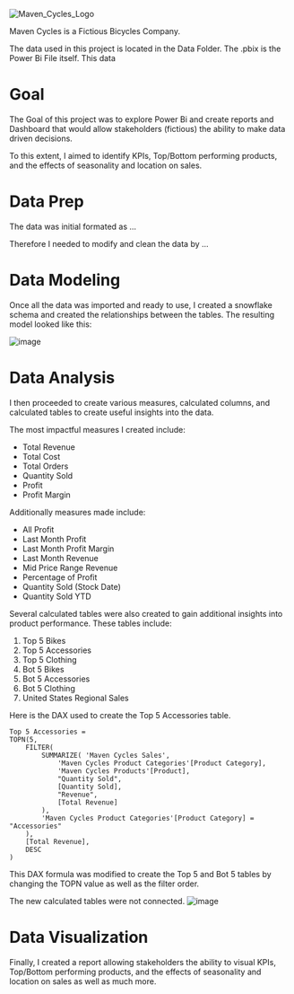 ![Maven_Cycles_Logo](https://github.com/user-attachments/assets/3040750c-cd35-4725-81c4-eea3dfb09f5d)

Maven Cycles is a Fictious Bicycles Company. 

The data used in this project is located in the Data Folder.
The .pbix is the Power Bi File itself. 
This data

# **Goal**

The Goal of this project was to explore Power Bi and create reports and Dashboard that would allow stakeholders (fictious) the ability to make data driven decisions. 

To this extent, I aimed to identify KPIs, Top/Bottom performing products, and the effects of seasonality and location on sales. 


# **Data Prep**

The data was initial formated as ... 

Therefore I needed to modify and clean the data by ... 


# **Data Modeling**

Once all the data was imported and ready to use, I created a snowflake schema and created the relationships between the tables. The resulting model looked like this: 

![image](https://github.com/user-attachments/assets/84434363-4119-4b29-b672-6640dd8837be)



# **Data Analysis**

I then proceeded to create various measures, calculated columns, and calculated tables to create useful insights into the data. 

The most impactful measures I created include: 

* Total Revenue 
* Total Cost 
* Total Orders
* Quantity Sold 
* Profit 
* Profit Margin 

Additionally measures made include: 

* All Profit
* Last Month Profit 
* Last Month Profit Margin
* Last Month Revenue
* Mid Price Range Revenue 
* Percentage of Profit
* Quantity Sold (Stock Date)
* Quantity Sold YTD

Several calculated tables were also created to gain additional insights into product performance. 
These tables include: 

1. Top 5 Bikes
2. Top 5 Accessories
3. Top 5 Clothing
4. Bot 5 Bikes
5. Bot 5 Accessories
6. Bot 5 Clothing
7. United States Regional Sales

Here is the DAX used to create the Top 5 Accessories table. 

```DAX
Top 5 Accessories = 
TOPN(5,
    FILTER(
        SUMMARIZE( 'Maven Cycles Sales',
            'Maven Cycles Product Categories'[Product Category],
            'Maven Cycles Products'[Product],
            "Quantity Sold",
            [Quantity Sold],
            "Revenue",
            [Total Revenue]
        ),
        'Maven Cycles Product Categories'[Product Category] = "Accessories"
    ),
    [Total Revenue],
    DESC
)
```

This DAX formula was modified to create the Top 5 and Bot 5 tables by changing the TOPN value as well as the filter order. 

The new calculated tables were not connected.
![image](https://github.com/user-attachments/assets/412e3364-e7d2-41d0-a9f7-ba0a44d62e4f)


# **Data Visualization**

Finally, I created a report allowing stakeholders the ability to visual KPIs, Top/Bottom performing products, and the effects of seasonality and location on sales as well as much more. 


